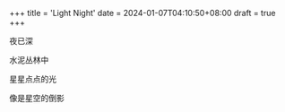 +++
title = 'Light Night'
date = 2024-01-07T04:10:50+08:00
draft = true
+++

夜已深

水泥丛林中

星星点点的光

像是星空的倒影
